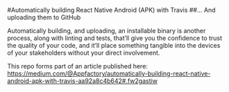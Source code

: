 #Automatically building React Native Android (APK) with Travis
##... And uploading them to GitHub

Automatically building, and uploading, an installable binary is another process, along with linting and tests, that’ll give you the confidence to trust the quality of your code, and it’ll place something tangible into the devices of your stakeholders without your direct involvement.

This repo forms part of an article published here: https://medium.com/@Appfactory/automatically-building-react-native-android-apk-with-travis-aa92a8c4b642#.fw2gastiw
